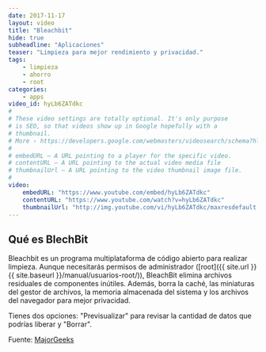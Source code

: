 ```yaml
---
date: 2017-11-17
layout: video
title: "Bleachbit"
hide: true
subheadline: "Aplicaciones"
teaser: "Limpieza para mejor rendimiento y privacidad."
tags:
    - limpieza
    - ahorro
    - root
categories:
    - apps
video_id: hyLb6ZATdkc
#
# These video settings are totally optional. It's only purpose
# is SEO, so that videos show up in Google hopefully with a
# thumbnail.
# More › https://developers.google.com/webmasters/videosearch/schema?hl=en&rd=1
#
# embedURL – A URL pointing to a player for the specific video.
# contentURL – A URL pointing to the actual video media file
# thumbnailUrl – A URL pointing to the video thumbnail image file.
#
video:
    embedURL: "https://www.youtube.com/embed/hyLb6ZATdkc"
    contentURL: "https://www.youtube.com/watch?v=hyLb6ZATdkc"
    thumbnailUrl: "http://img.youtube.com/vi/hyLb6ZATdkc/maxresdefault.jpg"
---
```

<!--more-->

## Qué es BlechBit

Bleachbit es un programa multiplataforma de código abierto para realizar limpieza. Aunque necesitarás permisos de administrador ([root]({{ site.url }}{{ site.baseurl }}/manual/usuarios-root/)), BleachBit elimina archivos residuales de componentes inútiles. Además, borra la caché, las miniaturas del gestor de archivos, la memoria almacenada del sistema y los archivos del navegador para mejor privacidad.

Tienes dos opciones: "Previsualizar" para revisar la cantidad de datos que podrías liberar y "Borrar".


Fuente: [MajorGeeks](https://www.youtube.com/channel/UC9-wz8Md_X6V3BCihYW3jig)
